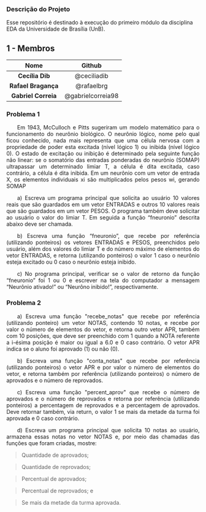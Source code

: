 ### Descrição do Projeto

Esse repositório é destinado à execução do primeiro módulo da disciplina EDA da Universidade de Brasília (UnB).

## 1 - Membros

|Nome|Github |
|:--:|:--:|
|**Cecília Dib**|@ceciliadib|
|**Rafael Bragança**|@rafaelbrg|
|**Gabriel Correia**|@gabrielcorreia98|


### Problema 1

<p align="justify"> &emsp;&emsp;Em 1943, McCulloch e Pitts sugeriram um modelo matemático para o funcionamento do neurônio biológico. O neurônio lógico, nome pelo qual ficou conhecido, nada mais representa que uma célula nervosa com a propriedade de poder esta excitada (nível lógico 1) ou inibida (nível lógico 0). O estado de excitação ou inibição é determinado pela seguinte função não linear: se o somatório das entradas ponderadas do neurônio (SOMAP) ultrapassar  um  determinado  limiar  T, a  célula  é  dita  excitada,  caso contrário, a  célula é  dita  inibida.  Em  um  neurônio com  um  vetor  de entrada X, os elementos individuais xi são multiplicados pelos pesos wi, gerando SOMAP</p>

<p align="justify"> &emsp;&emsp;a) Escreva um programa principal que solicita ao usuário 10 valores reais  que  são  guardados  em  um  vetor  ENTRADAS  e  outros  10 valores reais que são guardados em um vetor PESOS. O programa também deve solicitar ao usuário o valor do limiar T. Em seguida a função “fneuronio” descrita abaixo deve ser chamada.</p>

<p align="justify"> &emsp;&emsp;b) Escreva  uma  função “fneuronio”, que  recebe  por  referência (utilizando ponteiros) os vetores ENTRADAS e PESOS, preenchidos pelo usuário, além dos valores do limiar T e do número máximo de elementos do vetor ENTRADAS, e retorna (utilizando ponteiros) o valor 1 caso o neurônio esteja excitado ou 0 caso o neurônio esteja inibido.</p>

<p align="justify"> &emsp;&emsp;c) No programa principal, verificar se o valor de retorno da função “fneuronio” foi  1  ou  0  e  escrever  na  tela  do  computador a mensagem “Neurônio ativado!” ou “Neurôno inibido!”, respectivamente.</p>

### Problema 2

<p align="justify"> &emsp;&emsp;a) Escreva uma função "recebe_notas" que recebe por referência (utilizando ponteiro) um vetor NOTAS, contendo 10 notas, e recebe por valor o número de elementos do vetor, e retorna  outro vetor APR, também com 10 posições, que deve ser preenchido com 1 quando a NOTA referente a i-ésima posição é maior ou igual a 6.0 e 0 caso contrário. O vetor APR indica se o aluno foi aprovado (1) ou não (0).</p>

<p align="justify"> &emsp;&emsp;b) Escreva uma função "conta_notas" que recebe por referência (utilizando ponteiros) o vetor APR e por valor o número de elementos do vetor, e retorna também por referência (utilizando ponteiros) o número de aprovados e o número de reprovados.</p>

<p align="justify"> &emsp;&emsp;c) Escreva uma função "percent_aprov" que recebe o número de aprovados e o número de reprovados e retorna por referência (utilizando ponteiros) a percentagem de reprovados e a percentagem de aprovados. Deve retornar também, via return, o valor 1 se mais da metade da turma foi aprovada e 0 caso contrário.</p>

<p align="justify"> &emsp;&emsp;d) Escreva um programa principal que solicita 10 notas ao usuário, armazena essas notas no vetor NOTAS e, por meio das chamadas das funções que foram criadas, mostre:</p>

> Quantidade de aprovados;

> Quantidade de reprovados;

> Percentual de aprovados;

> Percentual de reprovados; e

> Se mais da metade da turma aprovada.
